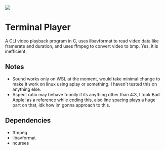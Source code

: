 [![](https://i.ytimg.com/vi/fFPdDQVyZrs/0.jpg)](https://www.youtube.com/watch?v=fFPdDQVyZrs)

# Terminal Player
A CLI video playback program in C, uses libavformat to read video data like framerate and duration, and uses ffmpeg to convert video to bmp. Yes, it is inefficient.

## Notes
- Sound works only on WSL at the moment, would take minimal change to make it work on linux using aplay or something. I haven't tested this on anything else.
- Aspect ratio may behave funnily if its anything other than 4:3, I took Bad Apple! as a reference while coding this, also line spacing plays a huge part on that, idk how im gonna
approach to this.

## Dependencies
- ffmpeg
- libavformat
- ncurses